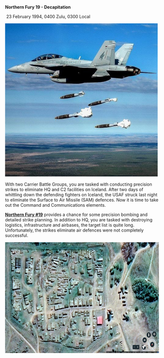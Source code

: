 **Northern Fury 19 - Decapitation**

 23 February 1994, 0400 Zulu, 0300 Local

<img src="/assets\images\aar\nf\nfpart2\nf19\image1.jpeg" style="width:5.20833in;height:5.20833in" alt="Pin on Aviones" />

With two Carrier Battle Groups, you are tasked with conducting precision
strikes to eliminate HQ and C2 facilities on Iceland. After two days of
whittling down the defending fighters on Iceland, the USAF struck last
night to eliminate the Surface to Air Missile (SAM) defences. Now it is
time to take out the Command and Communications elements.

**<u>Northern Fury \#19</u>** provides a chance for some precision
bombing and detailed strike planning. In addition to HQ, you are tasked
with destroying logistics, infrastructure and airbases, the target list
is quite long. Unfortunately, the strikes eliminate air defences were
not completely successful.

<img src="/assets\images\aar\nf\nfpart2\nf19\image2.jpeg" style="width:6.5in;height:3.77014in" alt="Map Description automatically generated" />
